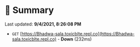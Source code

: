 # 📖 Summary
Last updated: **9/4/2021, 8:26:08 PM**

- `GET` [https://Bhadwa-sala.toxicblte.repl.co](https://Bhadwa-sala.toxicblte.repl.co) - **Down** (232ms)
